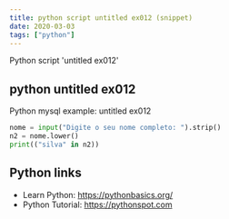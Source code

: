 ```yaml
---
title: python script untitled ex012 (snippet)
date: 2020-03-03
tags: ["python"]
---
```

Python script 'untitled ex012'


## python untitled ex012

Python mysql example: untitled ex012

```python
nome = input("Digite o seu nome completo: ").strip()
n2 = nome.lower()
print(("silva" in n2))


```

## Python links

- Learn Python: https://pythonbasics.org/
- Python Tutorial: https://pythonspot.com
